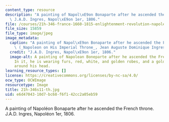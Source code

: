 ```yaml
---
content_type: resource
description: "A painting of Napol\xE9on Bonaparte after he ascended the French throne.\
  \ J.A.D. Ingres, Napol\xE9on 1er, 1806."
file: /courses/21h-346-france-1660-1815-enlightenment-revolution-napoleon-spring-2011/e6d4704310d7bc68f6f142cc2a05eb59_21h-346s11-th.jpg
file_size: 15859
file_type: image/jpeg
image_metadata:
  caption: "A painting of Napol\xE9on Bonaparte after he ascended the French throne.\
    \ (_Napoleon on His Imperial Throne_, Jean Auguste Dominique Ingres, 1806.)"
  credit: "J.A.D. Ingres, Napol\xE9on 1er, 1806."
  image-alt: A painting of Napolean Boneparte after he ascended the French throne.
    In it, he is wearing furs, red, white, and golden robes, and a golden laurel wreath
    around his head.
learning_resource_types: []
license: https://creativecommons.org/licenses/by-nc-sa/4.0/
ocw_type: OCWImage
resourcetype: Image
title: 21h-346s11-th.jpg
uid: e6d47043-10d7-bc68-f6f1-42cc2a05eb59
---
```

A painting of Napoléon Bonaparte after he ascended the French throne. J.A.D. Ingres, Napoléon 1er, 1806.